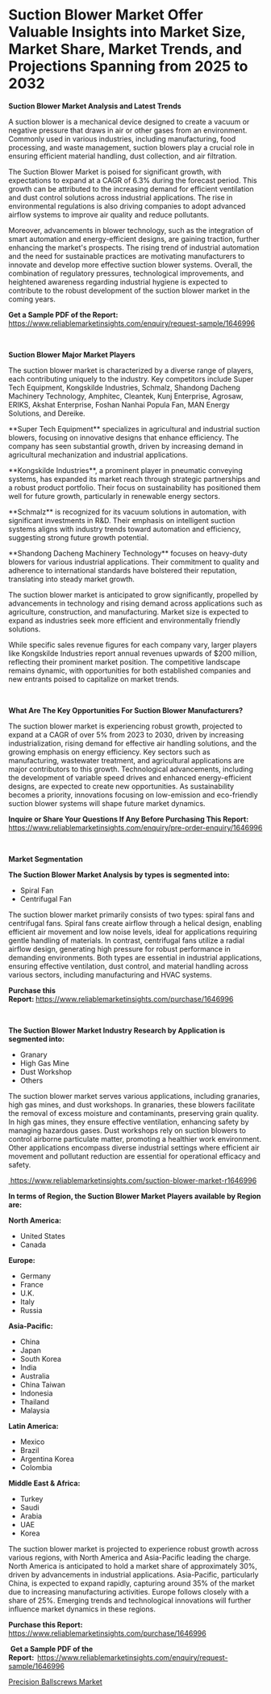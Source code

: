 <p><h1>Suction Blower Market Offer Valuable Insights into Market Size, Market Share, Market Trends, and Projections Spanning from 2025 to 2032</h1></p><p><strong>Suction Blower Market Analysis and Latest Trends</strong></p>
<p><p>A suction blower is a mechanical device designed to create a vacuum or negative pressure that draws in air or other gases from an environment. Commonly used in various industries, including manufacturing, food processing, and waste management, suction blowers play a crucial role in ensuring efficient material handling, dust collection, and air filtration.</p><p>The Suction Blower Market is poised for significant growth, with expectations to expand at a CAGR of 6.3% during the forecast period. This growth can be attributed to the increasing demand for efficient ventilation and dust control solutions across industrial applications. The rise in environmental regulations is also driving companies to adopt advanced airflow systems to improve air quality and reduce pollutants. </p><p>Moreover, advancements in blower technology, such as the integration of smart automation and energy-efficient designs, are gaining traction, further enhancing the market's prospects. The rising trend of industrial automation and the need for sustainable practices are motivating manufacturers to innovate and develop more effective suction blower systems. Overall, the combination of regulatory pressures, technological improvements, and heightened awareness regarding industrial hygiene is expected to contribute to the robust development of the suction blower market in the coming years.</p></p>
<p><strong>Get a Sample PDF of the Report:&nbsp;</strong> <a href="https://www.reliablemarketinsights.com/enquiry/request-sample/1646996?utm_campaign=2535&utm_medium=2&utm_source=Github&utm_content=ia&utm_term=11042025&utm_id=suction-blower">https://www.reliablemarketinsights.com/enquiry/request-sample/1646996</a></p>
<p>&nbsp;</p>
<p><strong>Suction Blower Major Market Players</strong></p>
<p><p>The suction blower market is characterized by a diverse range of players, each contributing uniquely to the industry. Key competitors include Super Tech Equipment, Kongskilde Industries, Schmalz, Shandong Dacheng Machinery Technology, Amphitec, Cleantek, Kunj Enterprise, Agrosaw, ERIKS, Akshat Enterprise, Foshan Nanhai Popula Fan, MAN Energy Solutions, and Dereike.</p><p>**Super Tech Equipment** specializes in agricultural and industrial suction blowers, focusing on innovative designs that enhance efficiency. The company has seen substantial growth, driven by increasing demand in agricultural mechanization and industrial applications.</p><p>**Kongskilde Industries**, a prominent player in pneumatic conveying systems, has expanded its market reach through strategic partnerships and a robust product portfolio. Their focus on sustainability has positioned them well for future growth, particularly in renewable energy sectors.</p><p>**Schmalz** is recognized for its vacuum solutions in automation, with significant investments in R&D. Their emphasis on intelligent suction systems aligns with industry trends toward automation and efficiency, suggesting strong future growth potential.</p><p>**Shandong Dacheng Machinery Technology** focuses on heavy-duty blowers for various industrial applications. Their commitment to quality and adherence to international standards have bolstered their reputation, translating into steady market growth.</p><p>The suction blower market is anticipated to grow significantly, propelled by advancements in technology and rising demand across applications such as agriculture, construction, and manufacturing. Market size is expected to expand as industries seek more efficient and environmentally friendly solutions.</p><p>While specific sales revenue figures for each company vary, larger players like Kongskilde Industries report annual revenues upwards of $200 million, reflecting their prominent market position. The competitive landscape remains dynamic, with opportunities for both established companies and new entrants poised to capitalize on market trends.</p></p>
<p>&nbsp;</p>
<p><strong>What Are The Key Opportunities For Suction Blower Manufacturers?</strong></p>
<p><p>The suction blower market is experiencing robust growth, projected to expand at a CAGR of over 5% from 2023 to 2030, driven by increasing industrialization, rising demand for effective air handling solutions, and the growing emphasis on energy efficiency. Key sectors such as manufacturing, wastewater treatment, and agricultural applications are major contributors to this growth. Technological advancements, including the development of variable speed drives and enhanced energy-efficient designs, are expected to create new opportunities. As sustainability becomes a priority, innovations focusing on low-emission and eco-friendly suction blower systems will shape future market dynamics.</p></p>
<p><strong>Inquire or Share Your Questions If Any Before Purchasing This Report:</strong> <a href="https://www.reliablemarketinsights.com/enquiry/pre-order-enquiry/1646996?utm_campaign=2535&utm_medium=2&utm_source=Github&utm_content=ia&utm_term=11042025&utm_id=suction-blower">https://www.reliablemarketinsights.com/enquiry/pre-order-enquiry/1646996</a></p>
<p>&nbsp;</p>
<p><strong>Market Segmentation</strong></p>
<p><strong>The Suction Blower Market Analysis by types is segmented into:</strong></p>
<p><ul><li>Spiral Fan</li><li>Centrifugal Fan</li></ul></p>
<p><p>The suction blower market primarily consists of two types: spiral fans and centrifugal fans. Spiral fans create airflow through a helical design, enabling efficient air movement and low noise levels, ideal for applications requiring gentle handling of materials. In contrast, centrifugal fans utilize a radial airflow design, generating high pressure for robust performance in demanding environments. Both types are essential in industrial applications, ensuring effective ventilation, dust control, and material handling across various sectors, including manufacturing and HVAC systems.</p></p>
<p><strong>Purchase this Report:&nbsp;</strong><a href="https://www.reliablemarketinsights.com/purchase/1646996?utm_campaign=2535&utm_medium=2&utm_source=Github&utm_content=ia&utm_term=11042025&utm_id=suction-blower">https://www.reliablemarketinsights.com/purchase/1646996</a></p>
<p>&nbsp;</p>
<p><strong>The Suction Blower Market Industry Research by Application is segmented into:</strong></p>
<p><ul><li>Granary</li><li>High Gas Mine</li><li>Dust Workshop</li><li>Others</li></ul></p>
<p><p>The suction blower market serves various applications, including granaries, high gas mines, and dust workshops. In granaries, these blowers facilitate the removal of excess moisture and contaminants, preserving grain quality. In high gas mines, they ensure effective ventilation, enhancing safety by managing hazardous gases. Dust workshops rely on suction blowers to control airborne particulate matter, promoting a healthier work environment. Other applications encompass diverse industrial settings where efficient air movement and pollutant reduction are essential for operational efficacy and safety.</p></p>
<p><a href="https://www.reliablemarketinsights.com/suction-blower-market-r1646996?utm_campaign=2535&utm_medium=2&utm_source=Github&utm_content=ia&utm_term=11042025&utm_id=suction-blower">&nbsp;https://www.reliablemarketinsights.com/suction-blower-market-r1646996</a></p>
<p><strong>In terms of Region, the Suction Blower Market Players available by Region are:</strong></p>
<p>
    <p> <strong> North America: </strong>
        <ul>
            <li>United States</li>
            <li>Canada</li>
        </ul>
        </p> 
    <p> <strong> Europe: </strong>
        <ul>
            <li>Germany</li>
            <li>France</li>
            <li>U.K.</li>
            <li>Italy</li>
            <li>Russia</li>
        </ul>
        </p> 
    <p> <strong> Asia-Pacific: </strong>
        <ul>
            <li>China</li>
            <li>Japan</li>
            <li>South Korea</li>
            <li>India</li>
            <li>Australia</li>
            <li>China Taiwan</li>
            <li>Indonesia</li>
            <li>Thailand</li>
            <li>Malaysia</li>
        </ul>
        </p> 
    <p> <strong> Latin America: </strong>
        <ul>
            <li>Mexico</li>
            <li>Brazil</li>
            <li>Argentina Korea</li>
            <li>Colombia</li>
        </ul>
        </p> 
    <p> <strong> Middle East & Africa: </strong>
        <ul>
            <li>Turkey</li>
            <li>Saudi</li>
            <li>Arabia</li>
            <li>UAE</li>
            <li>Korea</li>
        </ul>
    </p>
    </p>
<p><p>The suction blower market is projected to experience robust growth across various regions, with North America and Asia-Pacific leading the charge. North America is anticipated to hold a market share of approximately 30%, driven by advancements in industrial applications. Asia-Pacific, particularly China, is expected to expand rapidly, capturing around 35% of the market due to increasing manufacturing activities. Europe follows closely with a share of 25%. Emerging trends and technological innovations will further influence market dynamics in these regions.</p></p>
<p><strong>Purchase this Report: </strong><a href="https://www.reliablemarketinsights.com/purchase/1646996?utm_campaign=2535&utm_medium=2&utm_source=Github&utm_content=ia&utm_term=11042025&utm_id=suction-blower">https://www.reliablemarketinsights.com/purchase/1646996</a></p>
<p>&nbsp;<strong>Get a Sample PDF of the Report:&nbsp;&nbsp;</strong><a href="https://www.reliablemarketinsights.com/enquiry/request-sample/1646996?utm_campaign=2535&utm_medium=2&utm_source=Github&utm_content=ia&utm_term=11042025&utm_id=suction-blower">https://www.reliablemarketinsights.com/enquiry/request-sample/1646996</a></p>
<p><strong></strong></p>
<p><p><a href="https://github.com/mronmizoe/Market-Research-Report-List-1/blob/main/precision-ballscrews-market.md?utm_campaign=2535&utm_medium=2&utm_source=Github&utm_content=ia&utm_term=11042025&utm_id=suction-blower">Precision Ballscrews Market</a></p></p>